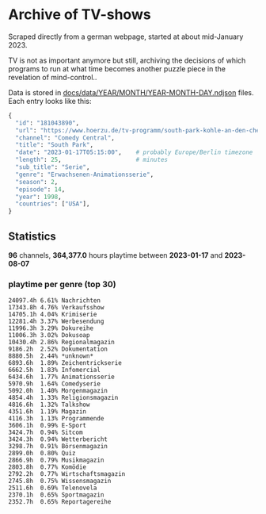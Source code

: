# Archive of TV-shows

Scraped directly from a german webpage, started at about mid-January 2023.

TV is not as important anymore but still, archiving the decisions of which programs to run at what time
becomes another puzzle piece in the revelation of mind-control.. 

Data is stored in [docs/data/YEAR/MONTH/YEAR-MONTH-DAY.ndjson](docs/data/) files. 
Each entry looks like this:

```python
{
  "id": "181043890", 
  "url": "https://www.hoerzu.de/tv-programm/south-park-kohle-an-den-chefkoch/bid_181043890/", 
  "channel": "Comedy Central", 
  "title": "South Park", 
  "date": "2023-01-17T05:15:00",    # probably Europe/Berlin timezone 
  "length": 25,                     # minutes 
  "sub_title": "Serie", 
  "genre": "Erwachsenen-Animationsserie", 
  "season": 2, 
  "episode": 14, 
  "year": 1998, 
  "countries": ["USA"],
}
```

## Statistics

**96** channels, **364,377.0** hours playtime between **2023-01-17** and **2023-08-07**


### playtime per genre (top 30)

    24097.4h 6.61% Nachrichten
    17343.8h 4.76% Verkaufsshow
    14705.1h 4.04% Krimiserie
    12281.4h 3.37% Werbesendung
    11996.3h 3.29% Dokureihe
    11006.3h 3.02% Dokusoap
    10430.4h 2.86% Regionalmagazin
    9186.2h  2.52% Dokumentation
    8880.5h  2.44% *unknown*
    6893.6h  1.89% Zeichentrickserie
    6662.5h  1.83% Infomercial
    6434.6h  1.77% Animationsserie
    5970.9h  1.64% Comedyserie
    5092.0h  1.40% Morgenmagazin
    4854.4h  1.33% Religionsmagazin
    4816.6h  1.32% Talkshow
    4351.6h  1.19% Magazin
    4116.3h  1.13% Programmende
    3606.1h  0.99% E-Sport
    3424.7h  0.94% Sitcom
    3424.3h  0.94% Wetterbericht
    3298.7h  0.91% Börsenmagazin
    2899.0h  0.80% Quiz
    2866.9h  0.79% Musikmagazin
    2803.8h  0.77% Komödie
    2792.2h  0.77% Wirtschaftsmagazin
    2745.8h  0.75% Wissensmagazin
    2511.6h  0.69% Telenovela
    2370.1h  0.65% Sportmagazin
    2352.7h  0.65% Reportagereihe
